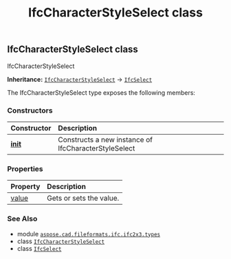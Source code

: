 ﻿---
title: IfcCharacterStyleSelect class
second_title: Aspose.CAD for Python via .NET API References
description: 
type: docs
weight: 120
url: /python-net/aspose.cad.fileformats.ifc.ifc2x3.types/ifccharacterstyleselect/
is_root: false
---

## IfcCharacterStyleSelect class

IfcCharacterStyleSelect



**Inheritance:** [`IfcCharacterStyleSelect`](/cad/python-net/aspose.cad.fileformats.ifc.ifc2x3.types/ifccharacterstyleselect) → 
[`IfcSelect`](/cad/python-net/aspose.cad.fileformats.ifc/ifcselect)



The IfcCharacterStyleSelect type exposes the following members:

### Constructors
| Constructor | Description |
| :- | :- |
| [__init__](/cad/python-net/aspose.cad.fileformats.ifc.ifc2x3.types/ifccharacterstyleselect/__init__/#) | Constructs a new instance of IfcCharacterStyleSelect |


### Properties
| Property | Description |
| :- | :- |
| [value](/cad/python-net/aspose.cad.fileformats.ifc.ifc2x3.types/ifccharacterstyleselect/value) | Gets or sets the value. |



### See Also
* module [`aspose.cad.fileformats.ifc.ifc2x3.types`](..)
* class [`IfcCharacterStyleSelect`](/cad/python-net/aspose.cad.fileformats.ifc.ifc2x3.types/ifccharacterstyleselect)
* class [`IfcSelect`](/cad/python-net/aspose.cad.fileformats.ifc/ifcselect)
